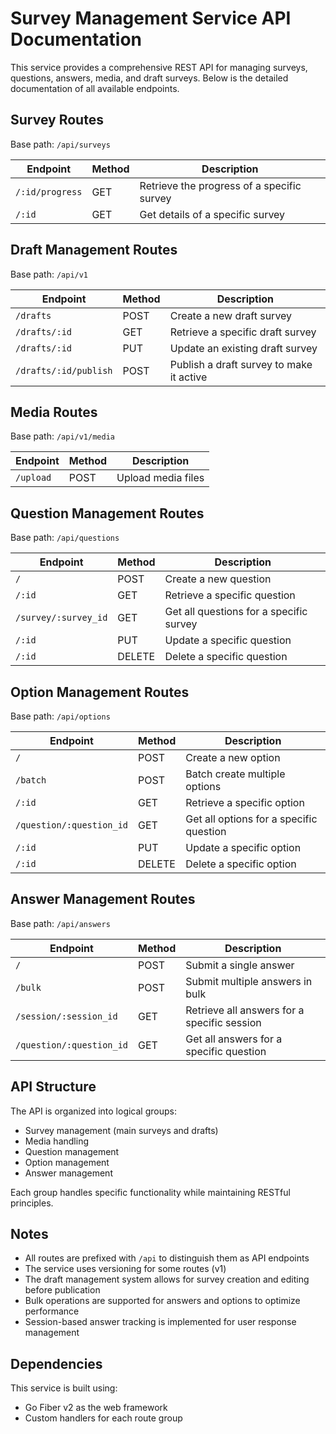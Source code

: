 # Survey Management Service API Documentation

This service provides a comprehensive REST API for managing surveys, questions, answers, media, and draft surveys. Below is the detailed documentation of all available endpoints.

## Survey Routes
Base path: `/api/surveys`

| Endpoint | Method | Description |
|----------|---------|------------|
| `/:id/progress` | GET | Retrieve the progress of a specific survey |
| `/:id` | GET | Get details of a specific survey |

## Draft Management Routes
Base path: `/api/v1`

| Endpoint | Method | Description |
|----------|---------|------------|
| `/drafts` | POST | Create a new draft survey |
| `/drafts/:id` | GET | Retrieve a specific draft survey |
| `/drafts/:id` | PUT | Update an existing draft survey |
| `/drafts/:id/publish` | POST | Publish a draft survey to make it active |

## Media Routes
Base path: `/api/v1/media`

| Endpoint | Method | Description |
|----------|---------|------------|
| `/upload` | POST | Upload media files |

## Question Management Routes
Base path: `/api/questions`

| Endpoint | Method | Description |
|----------|---------|------------|
| `/` | POST | Create a new question |
| `/:id` | GET | Retrieve a specific question |
| `/survey/:survey_id` | GET | Get all questions for a specific survey |
| `/:id` | PUT | Update a specific question |
| `/:id` | DELETE | Delete a specific question |

## Option Management Routes
Base path: `/api/options`

| Endpoint | Method | Description |
|----------|---------|------------|
| `/` | POST | Create a new option |
| `/batch` | POST | Batch create multiple options |
| `/:id` | GET | Retrieve a specific option |
| `/question/:question_id` | GET | Get all options for a specific question |
| `/:id` | PUT | Update a specific option |
| `/:id` | DELETE | Delete a specific option |

## Answer Management Routes
Base path: `/api/answers`

| Endpoint | Method | Description |
|----------|---------|------------|
| `/` | POST | Submit a single answer |
| `/bulk` | POST | Submit multiple answers in bulk |
| `/session/:session_id` | GET | Retrieve all answers for a specific session |
| `/question/:question_id` | GET | Get all answers for a specific question |

## API Structure
The API is organized into logical groups:
- Survey management (main surveys and drafts)
- Media handling
- Question management
- Option management
- Answer management

Each group handles specific functionality while maintaining RESTful principles.

## Notes
- All routes are prefixed with `/api` to distinguish them as API endpoints
- The service uses versioning for some routes (v1)
- The draft management system allows for survey creation and editing before publication
- Bulk operations are supported for answers and options to optimize performance
- Session-based answer tracking is implemented for user response management

## Dependencies
This service is built using:
- Go Fiber v2 as the web framework
- Custom handlers for each route group
